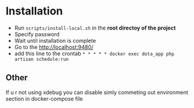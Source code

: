 # Installation


- Run `scripts/install-local.sh` in the **root directoy of the project** 
- Specify password
- Wait until installation is complete
- Go to the [http://localhost:9480/](https://http://localhost:9480/)
- add this line to the crontab `* * * * * docker exec dota_app php artisan schedule:run`


## Other

If u r not using xdebug you can disable simly commeting out environment section in docker-compose file
